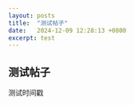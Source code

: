 ```yaml
---
layout: posts
title:  "测试帖子"
date:   2024-12-09 12:28:13 +0800
excerpt: test
---
```


## 测试帖子

测试时间戳
